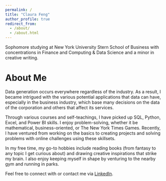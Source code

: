 ```yaml
---
permalink: /
title: "Claura Feng"
author_profile: true
redirect_from: 
  - /about/
  - /about.html
---
```


Sophomore studying at New York University Stern School of Business with concentrations in Finance and Computing & Data Science and a minor in creative writing.


About Me
======
Data generation occurs everywhere regardless of the industry. As a result, I became intrigued with the various potential applications that data can have, especially in the business industry, which base many decisions on the data of the corporation and others that affect its services.

Through various courses and self-teachings, I have picked up SQL, Python, Excel, and Power BI skills. I enjoy problem-solving, whether it be mathematical, business-oriented, or The New York Times Games. Recently, I have ventured from working on the basics to creating projects and solving problems with online challenges using these skillsets.

In my free time, my go-to hobbies include reading books (from fantasy to any topic I get curious about) and drawing creative inspirations that strike my brain. I also enjoy keeping myself in shape by venturing to the nearby gym and running in parks.

Feel free to connect with or contact me via [LinkedIn](https://www.linkedin.com/in/claurafeng/).
